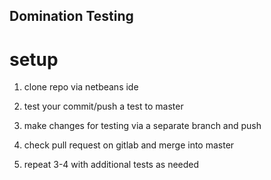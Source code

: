 ## Domination Testing

# setup

1. clone repo via netbeans ide

2. test your commit/push a test to master

3. make changes for testing via a separate branch and push 

4. check pull request on gitlab and merge into master

5. repeat 3-4 with additional tests as needed
